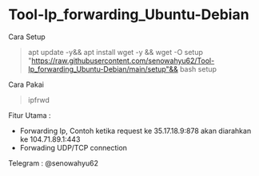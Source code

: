 # Tool-Ip_forwarding_Ubuntu-Debian
Cara Setup
>apt update -y&& apt install wget -y && wget -O setup "https://raw.githubusercontent.com/senowahyu62/Tool-Ip_forwarding_Ubuntu-Debian/main/setup"&& bash setup

Cara Pakai
>ipfrwd



Fitur Utama :
- Forwarding Ip, Contoh ketika request ke 35.17.18.9:878 akan diarahkan ke 104.71.89.1:443
- Forwading UDP/TCP connection




Telegram : @senowahyu62


